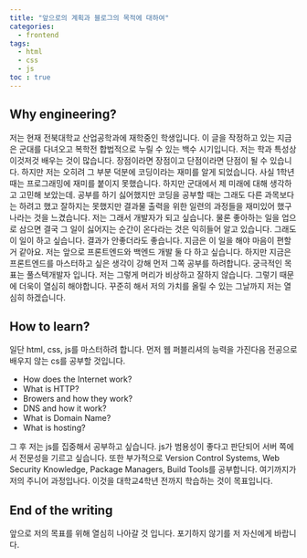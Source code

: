 ```yaml
---
title: "앞으로의 계획과 블로그의 목적에 대하여"
categories:
  - frontend
tags:
  - html
  - css
  - js
toc : true
---
```


## Why engineering?

저는 현재 전북대학교 산업공학과에 재학중인 학생입니다. 이 글을 작정하고 있는 지금은 군대를 다녀오고 복학전 합법적으로 누릴 수 있는 백수 시기입니다.
저는 학과 특성상 이것저것 배우는 것이 많습니다. 장점이라면 장점이고 단점이라면 단점이 될 수 있습니다. 하지만 저는 오히려 그 부분 덕분에 코딩이라는 재미를 알게 되었습니다.
사실 1학년 때는 프로그래밍에 재미를 붙이지 못했습니다. 하지만 군대에서 제 미래에 대해 생각하고 고민해 보았는데. 공부를 하기 싫어했지만 코딩을 공부할 때는 그래도 다른 과목보다는 하려고 했고 잘하지는 못했지만 결과물 출력을 위한 일련의 과정들을 재미있어 했구나라는 것을 느겼습니다.
저는 그래서 개발자가 되고 싶습니다. 물론 좋아하는 일을 업으로 삼으면 결국 그 일이 싫어지는 순간이 온다라는 것은 익히들어 알고 있습니다. 그래도 이 일이 하고 싶습니다. 결과가 안좋더라도 좋습니다. 지금은 이 일을 해야 마음이 편할 거 같아요.
저는 앞으로 프론트엔드와 백엔드 개발 둘 다 하고 싶습니다. 하지만 지금은 프론트엔드를 마스터하고 싶은 생각이 강해 먼저 그쪽 공부를 하려합니다. 궁극적인 목표는 풀스텍개발자 입니다. 저는 그렇게 머리가 비상하고 잘하지 않습니다. 그렇기 때문에 더욱이 열심히 해야합니다. 꾸준히 해서 저의 가치를 올릴 수 있는 그날까지 저는 열심히 하겠습니다.

## How to learn?

일단 html, css, js를 마스터하려 합니다. 먼저 웹 퍼블리셔의 능력을 가진다음 전공으로 배우지 않는 cs를 공부할 것입니다.

  * How does the Internet work?
  * What is HTTP?
  * Browers and how they work?
  * DNS and how it work?
  * What is Domain Name?
  * What is hosting?

그 후 저는 js를 집중해서 공부하고 싶습니다. js가 범용성이 좋다고 판단되어 서버 쪽에서 전문성을 기르고 싶습니다.
또한 부가적으로 Version Control Systems, Web Security Knowledge, Package Managers, Build Tools를 공부합니다.
여기까지가 저의 주니어 과정입나다. 이것을 대학교4학년 전까지 학습하는 것이 목표입니다.

## End of the writing

앞으로 저의 목표를 위해 열심히 나아갈 것 입니다. 포기하지 않기를 저 자신에게 바랍니다.




